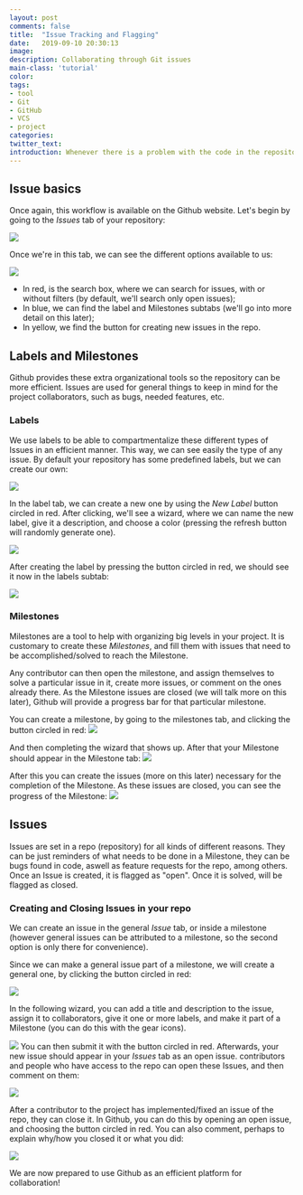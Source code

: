 ```yaml
---
layout: post
comments: false
title:  "Issue Tracking and Flagging"
date:   2019-09-10 20:30:13
image: 
description: Collaborating through Git issues
main-class: 'tutorial'
color:
tags:
- tool
- Git
- GitHub
- VCS
- project
categories:
twitter_text:
introduction: Whenever there is a problem with the code in the repository, it is customary to raise an issue in Github. This will not only allow other contributors to verify this error, but also for them to possibly fix them, and then, tag them as fixed. We will also use this workflow when there is a problem with the code and you want to get some non-presential help from the course instructors.
---
```


## Issue basics
Once again, this workflow is available on the Github website.
Let's begin by going to the _Issues_ tab of your repository:

![](/assets/img/posts/git_1.png)

Once we're in this tab, we can see the different options available to us:

![](/assets/img/posts/git_2.png)

* In red, is the search box, where we can search for issues, with or without filters (by default, we'll search only open issues);
* In blue, we can find the label and Milestones subtabs (we'll go into more detail on this later);
* In yellow, we find the button for creating new issues in the repo.

## Labels and Milestones

Github provides these extra organizational tools so the repository can be more efficient. Issues are used for general things to keep in mind for the project collaborators, such as bugs, needed features, etc.

### Labels

We use labels to be able to compartmentalize these different types of Issues in an efficient manner. This way, we can see easily the type of any issue. By default your repository has some predefined labels, but we can create our own:

![](/assets/img/posts/git_3.png)

In the label tab, we can create a new one by using the _New Label_ button circled in red. After clicking, we'll see a wizard, where we can name the new label, give it a description, and choose a color (pressing the refresh button will randomly generate one).

![](/assets/img/posts/git_6.png)

After creating the label by pressing the button circled in red, we should see it now in the labels subtab:

![](/assets/img/posts/git_7.png)

### Milestones
Milestones are a tool to help with organizing big levels in your project. It is customary to create these _Milestones_, and fill them with issues that need to be accomplished/solved to reach the Milestone.

Any contributor can then open the milestone, and assign themselves to solve a particular issue in it, create more issues, or comment on the ones already there. As the Milestone issues are closed (we will talk more on this later), Github will provide a progress bar for that particular milestone.

You can create a milestone, by going to the milestones tab, and clicking the button circled in red:
![](/assets/img/posts/git_14.png)

And then completing the wizard that shows up. After that your Milestone should appear in the Milestone tab:
![](/assets/img/posts/git_12.png)

After this you can create the issues (more on this later) necessary for the completion of the Milestone. As these issues are closed, you can see the progress of the Milestone:
![](/assets/img/posts/git_13.png)


## Issues
Issues are set in a repo (repository) for all kinds of different reasons. They can be just reminders of what needs to be done in a Milestone, they can be bugs found in code, aswell as feature requests for the repo, among others. Once an Issue is created, it is flagged as "open". Once it is solved, will be flagged as closed.

### Creating and Closing Issues in your repo
We can create an issue in the general _Issue_ tab, or inside a milestone (however general issues can be attributed to a milestone, so the second option is only there for convenience).

Since we can make a general issue part of a milestone, we will create a general one, by clicking the button circled in red:

![](/assets/img/posts/git_9.png)

In the following wizard, you can add a title and description to the issue, assign it to collaborators, give it one or more labels, and make it part of a Milestone (you can do this with the gear icons).

![](/assets/img/posts/git_8.png)
You can then submit it with the button circled in red. Afterwards, your new issue should appear in your _Issues_ tab as an open issue. contributors and people who have access to the repo can open these Issues, and then comment on them:

![](/assets/img/posts/git_10.png)

After a contributor to the project has implemented/fixed an issue of the repo, they can close it. In Github, you can do this by opening an open issue, and choosing the button circled in red. You can also comment, perhaps to explain  why/how you closed it or what you did:

![](/assets/img/posts/git_11.png)


We are now prepared to use Github as an efficient platform for collaboration!
